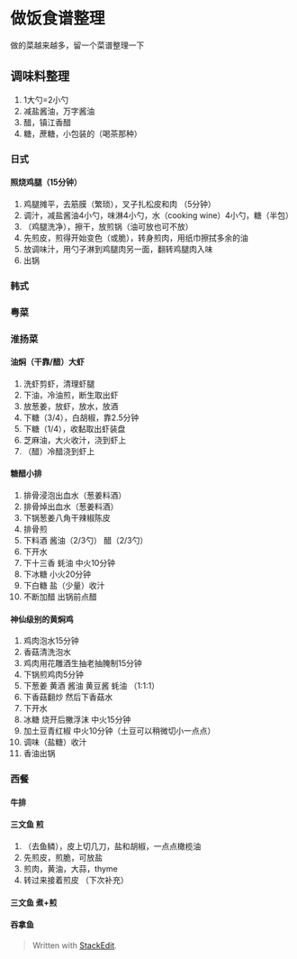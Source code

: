 
# 做饭食谱整理
做的菜越来越多，留一个菜谱整理一下

## 调味料整理
1. 1大勺=2小勺
2. 减盐酱油，万字酱油
3. 醋，镇江香醋
4. 糖，蔗糖，小包装的（喝茶那种）

### 日式
#### 照烧鸡腿（15分钟）
1. 鸡腿摊平，去筋膜（繁琐），叉子扎松皮和肉 （5分钟）
2. 调汁，减盐酱油4小勺，味淋4小勺，水（cooking wine）4小勺，糖（半包）
3. （鸡腿洗净），擦干，放煎锅（油可放也可不放）
4. 先煎皮，煎得开始变色（或脆），转身煎肉，用纸巾擦拭多余的油
5. 放调味汁，用勺子淋到鸡腿肉另一面，翻转鸡腿肉入味
6. 出锅

### 韩式

### 粤菜

### 淮扬菜
#### 油焖（干靠/醋）大虾
1. 洗虾剪虾，清理虾腿
2. 下油，冷油煎，断生取出虾
3. 放葱姜，放虾，放水，放酒
4. 下糖（3/4），白胡椒，靠2.5分钟
5. 下糖（1/4），收黏取出虾装盘
6. 芝麻油，大火收汁，浇到虾上
7. （醋）冷醋浇到虾上

#### 糖醋小排
1. 排骨浸泡出血水（葱姜料酒）
2. 排骨焯出血水（葱姜料酒）
3. 下锅葱姜八角干辣椒陈皮
4. 排骨煎
5. 下料酒 酱油（2/3勺） 醋（2/3勺）
6. 下开水
7. 下十三香 蚝油 中火10分钟
8. 下冰糖 小火20分钟
9. 下白糖 盐（少量）收汁
10. 不断加醋 出锅前点醋 

#### 神仙级别的黄焖鸡
1. 鸡肉泡水15分钟
2. 香菇清洗泡水
3. 鸡肉用花雕酒生抽老抽腌制15分钟
4. 下锅煎鸡肉5分钟
5. 下葱姜 黄酒 酱油 黄豆酱 蚝油 （1:1:1）
6. 下香菇翻炒 然后下香菇水
7. 下开水
8. 冰糖 烧开后撇浮沫 中火15分钟
9. 加土豆青红椒 中火10分钟（土豆可以稍微切小一点点）
10. 调味（盐糖）收汁
11. 香油出锅

### 西餐
#### 牛排


#### 三文鱼 煎
1. （去鱼鳞），皮上切几刀，盐和胡椒，一点点橄榄油
2. 先煎皮，煎脆，可放盐
3. 煎肉，黄油，大蒜，thyme
4. 转过来接着煎皮
（下次补充）

#### 三文鱼 煮+煎


#### 吞拿鱼


> Written with [StackEdit](https://stackedit.io/).
